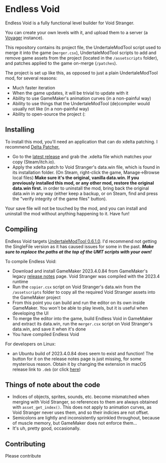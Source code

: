 # Endless Void
Endless Void is a fully functional level builder for Void Stranger. 

You can create your own levels with it, and upload them to a server (a [Voyager](https://github.com/hexfae/voyager) instance).

This repository contains its project file, the UndertaleModTool script used to merge it into the game (`merger.csx`), 
UndertaleModTool scripts to add and remove game assets from the project (located in the `/assetscripts` folder), and patches applied to the game on-merge (`/patches`).

The project is set up like this, as opposed to just a plain UndertaleModTool mod, for several reasons:
- Much faster iteration
- When the game updates, it will be trivial to update with it
- Ability to use GameMaker's animation curves (in a non-painful way)
- Ability to use things that the UndertaleModTool (de)compiler would usually not like (in a non-painful way)
- Ability to open-source the project (:

## Installing
To install this mod, you'll need an application that can do xdelta patching. I recommend [Delta Patcher.](https://www.romhacking.net/utilities/704/)

- Go to the [latest release](https://github.com/Skirlez/void-stranger-endless-void/releases/latest) and grab the .xdelta file which matches your copy (Steam/itch.io).
- Apply the xdelta patch to Void Stranger's data.win file, which is found in its installation folder.  (On Steam, right-click the game, Manage->Browse local files) **Make sure it's the original, vanilla data.win. If you previously installed this mod, or any other mod, restore the original data.win first.** in order to uninstall the mod, bring back the original data.win in any way (either keep a backup, or on Steam, find and press the "verify integrity of the game files" button).

Your save file will not be touched by the mod, and you can install and uninstall the mod without anything happening to it. Have fun!

## Compiling
Endless Void targets [UndertaleModTool 0.6.1.0](https://github.com/UnderminersTeam/UndertaleModTool/releases/tag/0.6.1.0). I'd recommend not getting the SingleFile version
as it has caused issues for some in the past. ***Make sure to replace the paths at the top of the UMT scripts with your own!***

To compile Endless Void:
- Download and install GameMaker 2023.4.0.84 from GameMaker's legacy [release notes](https://gms.yoyogames.com/ReleaseNotes.html) page. Void Stranger was compiled with the 2023.4 runtime
- Run the `copier.csx` script on Void Stranger's data.win from the `/assetscripts` folder to copy all the required Void Stranger assets into the GameMaker project
- From this point you can build and run the editor on its own inside GameMaker. You won't be able to play levels, but it is useful when developing the UI
- To merge the editor into the game, build Endless Void in GameMaker and extract its data.win, run the `merger.csx` script on Void Stranger's data.win, and save it when it's done
- You have compiled Endless Void

For developers on Linux:
- an Ubuntu build of 2023.4.0.84 does seem to exist and function! The button for it on the release notes page is just missing, for some mysterious reason. Obtain it by changing the extension in macOS release link to `.deb` (or click [here](https://gms.yoyogames.com/GameMaker-2023.4.0.84.deb))

## Things of note about the code
- Indices of objects, sprites, sounds, etc. become mismatched when merging with Void Stranger, so references to them are always obtained with `asset_get_index()`.
This does not apply to animation curves, as Void Stranger never uses them, and so their indicies are not offset.
- Semicolons are lightly and inconsistently sprinkled throughout, because of muscle memory, but GameMaker does not enforce them...
- It's uh, pretty good, occasionally.

## Contributing
Please contribute